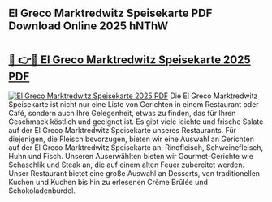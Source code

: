 ## El Greco Marktredwitz Speisekarte PDF Download Online 2025 hNThW

# <h2><a href="http://gcc5u5.nevu.top/?p=El+Greco+Marktredwitz+Speisekarte">🔗 👉🔴 El Greco Marktredwitz Speisekarte 2025 PDF</a></h2>

[![El Greco Marktredwitz Speisekarte 2025 PDF](https://i.imgur.com/dBaPXMq.png)](http://gcc5u5.nevu.top/?p=El+Greco+Marktredwitz+Speisekarte)
Die El Greco Marktredwitz Speisekarte ist nicht nur eine Liste von Gerichten in einem Restaurant oder Café, sondern auch Ihre Gelegenheit, etwas zu finden, das für Ihren Geschmack köstlich und geeignet ist. Es gibt viele leichte und frische Salate auf der El Greco Marktredwitz Speisekarte unseres Restaurants. Für diejenigen, die Fleisch bevorzugen, bieten wir eine Auswahl an Gerichten auf der El Greco Marktredwitz Speisekarte an: Rindfleisch, Schweinefleisch, Huhn und Fisch. Unseren Auserwählten bieten wir Gourmet-Gerichte wie Schaschlik und Steak an, die auf einem alten Feuer zubereitet werden. Unser Restaurant bietet eine große Auswahl an Desserts, von traditionellen Kuchen und Kuchen bis hin zu erlesenen Crème Brûlée und Schokoladenburdel.
